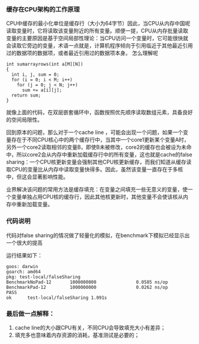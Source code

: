 ### 缓存在CPU架构的工作原理
CPU中缓存的最小化单位是缓存行（大小为64字节）因此，当CPU从内存中国呢读取变量时，它将读取该变量附近的所有变量。顺便一提，CPU从内存批量读取变量的主要原因是基于空间局部性理论：当CPU访问一个变量时，它可能很快就会读取它旁边的变量，术语一点就是，计算机程序倾向于引用临近于其他最近引用过的数据项的数据项，或者最近引用过的数据项本身。
怎么理解呢
```
int sumarrayrows(int a[M][N])
{
  int i, j, sum = 0;
  for (i = 0; i < M; i++)
    for (j = 0; j < N; j++)
      sum += a[i][j];
  return sum;
}
```

就像上面的代码，在双层嵌套循环中，函数按照优先顺序读取数组元素，具备良好的空间局限性。

回到原本的问题，那么对于一个cache line ，可能会出现一个问题，如果一个变量存在于不同CPU核心中的两个缓存行中，当其中一个core1更新某个变量A时，另外一个core2读取相邻的变量B，即使B未被修改，core2的缓存也会被设为未命中，所以core2会从内存中重新加载缓存行中的所有变量，这也就是cache的false sharing：一个CPU核更新变量会强制其他CPU核更新缓存，而我们知道从缓存读取CPU的变量比从内存中读取变量快得多。因此，虽然该变量一直存在于多核中，但这会显著影响性能。

业界解决该问题的常用方法是缓存填充：在变量之间填充一些无意义的变量，使一个变量单独占用CPU核的缓存行，因此其他核更新时，其他变量不会使该核从内存中重新加载变量。

### 代码说明

代码对false sharing的情况做了轻量化的模拟，在benchmark下模拟已经显示出一个很大的提高

运行结果如下：
```
goos: darwin
goarch: amd64
pkg: test-local/falseSharing
BenchmarkNoPad-12       1000000000               0.0585 ns/op
BenchmarkPad-12         1000000000               0.0262 ns/op
PASS
ok      test-local/falseSharing 1.091s

```

### 最后做一点解释：

1. cache line的大小跟CPU有关，不同CPU会导致填充大小有差异；
2. 填充多也意味着内存资源的消耗，基准测试是必要的；